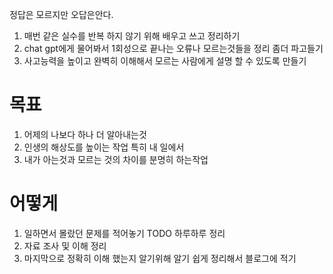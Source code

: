 정답은 모르지만 오답은안다.

1. 매번 같은 실수를 반복 하지 않기 위해 배우고 쓰고 정리하기
2. chat gpt에게 물어봐서 1회성으로 끝나는 오류나 모르는것들을 정리 좀더 파고들기
3. 사고능력을 높이고 완벽히 이해해서 모르는 사람에게 설명 할 수 있도록 만들기

# 목표
1. 어제의 나보다 하나 더 알아내는것
2. 인생의 해상도를 높이는 작업 특히 내 일에서 
3. 내가 아는것과 모르는 것의 차이를 분명히 하는작업

# 어떻게
1. 일하면서 몰랐던 문제를 적어놓기 TODO  하루하루 정리
2. 자료 조사 및 이해 정리
3. 마지막으로 정확히 이해 했는지 알기위해 알기 쉽게 정리해서 블로그에 적기



